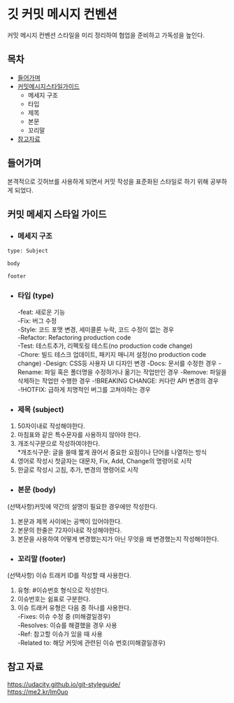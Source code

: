 # 깃 커밋 메시지 컨벤션

커밋 메시지 컨벤션 스타일을 미리 정리하여 협업을 준비하고 가독성을 높인다.

## 목차

- [들어가며](#들어가며)
- [커밋메시지스타일가이드](#커밋-메세지-스타일-가이드)
  - 메세지 구조
  - 타입
  - 제목
  - 본문
  - 꼬리말
- [참고자료](#참고-자료)

## 들어가며

본격적으로 깃허브를 사용하게 되면서 커밋 작성을 표준화된 스타일로 하기 위해 공부하게 되었다.

## 커밋 메세지 스타일 가이드

- ### 메세지 구조

```sh
type: Subject

body

footer
```

- ### 타입 (type)

  -feat: 새로운 기능  
   -Fix: 버그 수정  
   -Style: 코드 포맷 변경, 세미콜론 누락, 코드 수정이 없는 경우  
   -Refactor: Refactoring production code  
   -Test: 테스트추가, 리펙토링 테스트(no production code change)  
   -Chore: 빌드 테스크 업데이트, 패키지 매니저 설정(no production code change)
   -Design: CSS등 사용자 UI 디자인 변경
   -Docs: 문서를 수정한 경우
   -Rename: 파일 혹은 폴더명을 수정하거나 옮기는 작업만인 경우
   -Remove: 파일을 삭제하는 작업만 수행한 경우
   -!BREAKING CHANGE: 커다란 API 변경의 경우
   -!HOTFIX: 급하게 치명적인 버그를 고쳐야하는 경우
   
- ### 제목 (subject)

1. 50자이내로 작성해야한다.
2. 마침표와 같은 특수문자를 사용하지 않아야 한다.
3. 개조식구문으로 작성하여야한다.  
   \*개조식구문: 글을 쓸때 짧게 끊어서 중요한 요점이나 단어를 나열하는 방식
4. 영어로 작성시 첫글자는 대문자, Fix, Add, Change의 명령어로 시작
5. 한글로 작성시 고침, 추가, 변경의 명령어로 시작

- ### 본문 (body)

(선택사항)커밋에 약간의 설명이 필요한 경우에만 작성한다.

1. 본문과 제목 사이에는 공백이 있어야한다.
2. 본문의 한줄은 72자이내로 작성해야한다.
3. 본문을 사용하여 어떻게 변경했는지가 아닌 무엇을 왜 변경했는지 작성해야한다.

- ### 꼬리말 (footer)

(선택사항) 이슈 트래커 ID를 작성할 때 사용한다.

1. 유형: #이슈번호 형식으로 작성한다.
2. 이슈번호는 쉼표로 구분한다.
3. 이슈 트래커 유형은 다음 중 하나를 사용한다.  
   -Fixes: 이슈 수정 중 (미해결일경우)  
   -Resolves: 이슈를 해결했을 경우 사용  
   -Ref: 참고할 이슈가 있을 때 사용  
   -Related to: 해당 커밋에 관련된 이슈 번호(미해결일경우)

## 참고 자료

https://udacity.github.io/git-styleguide/  
https://me2.kr/lm0uo
